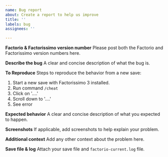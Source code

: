 ```yaml
---
name: Bug report
about: Create a report to help us improve
title: ''
labels: bug
assignees: ''

---
```


**Factorio & Factorissimo version number**
Please post both the Factorio and Factorissimo version numbers here.

**Describe the bug**
A clear and concise description of what the bug is.

**To Reproduce**
Steps to reproduce the behavior from a new save:
1. Start a new save with Factorissimo 3 installed.
2. Run command `/cheat`
3. Click on '....'
4. Scroll down to '....'
5. See error

**Expected behavior**
A clear and concise description of what you expected to happen.

**Screenshots**
If applicable, add screenshots to help explain your problem.

**Additional context**
Add any other context about the problem here.

**Save file & log**
Attach your save file and `factorio-current.log` file.

